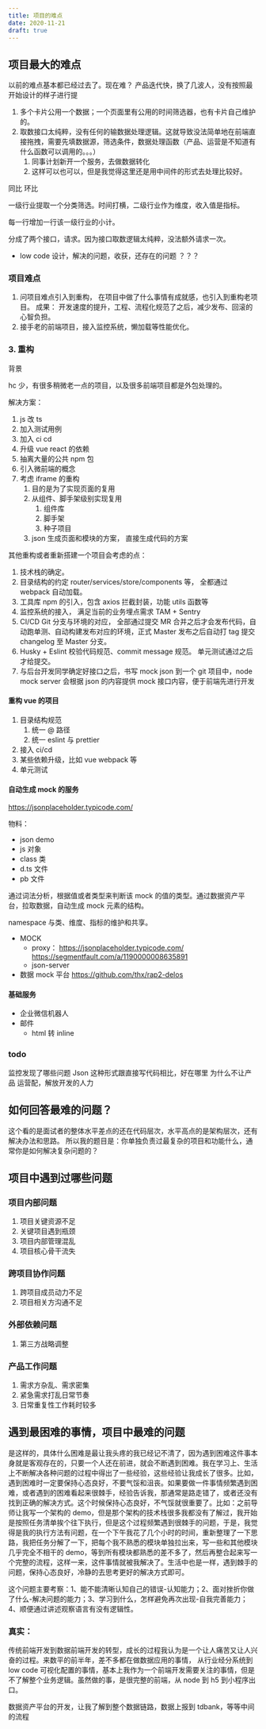 ```yaml
---
title: 项目的难点
date: 2020-11-21
draft: true
---
```


## 项目最大的难点

以前的难点基本都已经过去了。现在难？ 产品迭代快，换了几波人，没有按照最开始设计的样子进行提

1. 多个卡片公用一个数据；一个页面里有公用的时间筛选器，也有卡片自己维护的。
2. 取数接口太纯粹，没有任何的输数据处理逻辑。这就导致没法简单地在前端直接拖拽，需要先填数据源，筛选条件，数据处理函数（产品、运营是不知道有什么函数可以调用的。。。）
   1. 同事计划新开一个服务，去做数据转化
   2. 这样可以也可以，但是我觉得这里还是用中间件的形式去处理比较好。

同比 环比

一级行业提取一个分类筛选。时间打横，二级行业作为维度，收入值是指标。

每一行增加一行该一级行业的小计。

分成了两个接口，请求。因为接口取数逻辑太纯粹，没法额外请求一次。

- low code 设计，解决的问题，收获，还存在的问题 ？？？

### 项目难点

1. 问项目难点引入到重构， 在项目中做了什么事情有成就感，也引入到重构老项目。
   成果： 开发速度的提升，工程、流程化规范了之后，减少发布、回滚的心智负担。
2. 接手老的前端项目，接入监控系统，懒加载等性能优化。

### 3. 重构

背景

hc 少，有很多稍微老一点的项目，以及很多前端项目都是外包处理的。

解决方案：

1. js 改 ts
2. 加入测试用例
3. 加入 ci cd
4. 升级 vue react 的依赖
5. 抽离大量的公共 npm 包
6. 引入微前端的概念
7. 考虑 iframe 的重构
   1. 目的是为了实现页面的复用
   2. 从组件、脚手架级别实现复用
      1. 组件库
      2. 脚手架
      3. 种子项目
   3. json 生成页面和模块的方案， 直接生成代码的方案

其他重构或者重新搭建一个项目会考虑的点：

1. 技术栈的确定。
2. 目录结构的约定 router/services/store/components 等， 全都通过 webpack 自动加载。
3. 工具库 npm 的引入，包含 axios 拦截封装，功能 utils 函数等
4. 监控系统的接入， 满足当前的业务埋点需求 TAM + Sentry
5. CI/CD Git 分支与环境的对应， 全部通过提交 MR 合并之后才会发布代码，自动跑单测、自动构建发布对应的环境，正式 Master 发布之后自动打 tag 提交 changelog 至 Master 分支。
6. Husky + Eslint 校验代码规范、commit message 规范。 单元测试通过之后才给提交。
7. 与后台开发同学确定好接口之后，书写 mock json 到一个 git 项目中，node mock server 会根据 json 的内容提供 mock 接口内容，便于前端先进行开发

#### 重构 vue 的项目

1. 目录结构规范
   1. 统一 @ 路径
   2. 统一 eslint 与 prettier
2. 接入 ci/cd
3. 某些依赖升级，比如 vue webpack 等
4. 单元测试

#### 自动生成 mock 的服务

https://jsonplaceholder.typicode.com/

物料：

- json demo
- js 对象
- class 类
- d.ts 文件
- pb 文件

通过词法分析，根据值或者类型来判断该 mock 的值的类型。通过数据资产平台，拉取数据，自动生成 mock 元素的结构。

namespace 与类、维度、指标的维护和共享。

- MOCK
  - proxy： https://jsonplaceholder.typicode.com/ https://segmentfault.com/a/1190000008635891
  - json-server
- 数据 mock 平台 https://github.com/thx/rap2-delos

#### 基础服务

- 企业微信机器人
- 邮件
  - html 转 inline

### todo

监控发现了哪些问题
Json 这种形式跟直接写代码相比，好在哪里
为什么不让产品 运营配，解放开发的人力

## 如何回答最难的问题？

这个看的是面试者的整体水平差点的还在代码层次，水平高点的是架构层次，还有解决办法和思路。
所以我的题目是：你单独负责过最复杂的项目和功能什么，通常你是如何解决复杂问题的？

## 项目中遇到过哪些问题

### 项目内部问题

1. 项目关键资源不足
2. 关键项目遇到瓶颈
3. 项目内部管理混乱
4. 项目核心骨干流失

### 跨项目协作问题

1. 跨项目成员动力不足
2. 项目相关方沟通不足

### 外部依赖问题

1. 第三方战略调整

### 产品工作问题

1. 需求方杂乱、需求密集
2. 紧急需求打乱日常节奏
3. 日常重复性工作耗时较多

## 遇到最困难的事情，项目中最难的问题

是这样的，具体什么困难是最让我头疼的我已经记不清了，因为遇到困难这件事本身就是客观存在的，只要一个人还在前进，就会不断遇到困难。我在学习上、生活上不断解决各种问题的过程中得出了一些经验，这些经验让我成长了很多。比如，遇到困难时一定要保持心态良好，不要气馁和沮丧。如果要做一件事情频繁遇到困难，或者遇到的困难看起来很棘手，经验告诉我，那通常是路走错了，或者还没有找到正确的解决方式。这个时候保持心态良好，不气馁就很重要了。比如：之前导师让我写一个架构的 demo，但是那个架构的技术栈很多我都没有了解过，我开始是按照任务清单挨个往下执行，但是这个过程频繁遇到很棘手的问题，于是，我觉得是我的执行方法有问题，在一个下午我花了几个小时的时间，重新整理了一下思路，我把任务分解了一下，把每个我不熟悉的模块单独拉出来，写一些和其他模块几乎完全不相干的 demo，等到所有模块都熟悉的差不多了，然后再整合起来写一个完整的流程，这样一来，这件事情就被我解决了。生活中也是一样，遇到棘手的问题，保持心态良好，冷静的去思考更好的解决方式即可。

这个问题主要考察：1、能不能清晰认知自己的错误-认知能力；2、面对挫折你做了什么-解决问题的能力；3、学习到什么，怎样避免再次出现-自我完善能力；4、顺便通过讲述观察语言有没有逻辑性。

### 真实：

传统前端开发到数据前端开发的转型，成长的过程我认为是一个让人痛苦又让人兴奋的过程。来数平的前半年，差不多都在做数据应用的事情， 从行业经分系统到 low code 可视化配置的事情，基本上我作为一个前端开发需要关注的事情，但是不了解整个业务逻辑。虽然做的事，是很完整的前端，从 node 到 h5 到小程序出口。

数据资产平台的开发，让我了解到整个数据链路，数据上报到 tdbank，等等中间的流程
